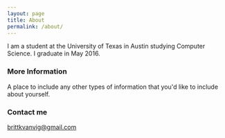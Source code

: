 ```yaml
---
layout: page
title: About
permalink: /about/
---
```


I am a student at the University of Texas in Austin studying Computer Science. I graduate in May 2016. 

### More Information

A place to include any other types of information that you'd like to include about yourself.

### Contact me

[brittkvanvig@gmail.com](mailto:brittkvanvig@gmail.com)